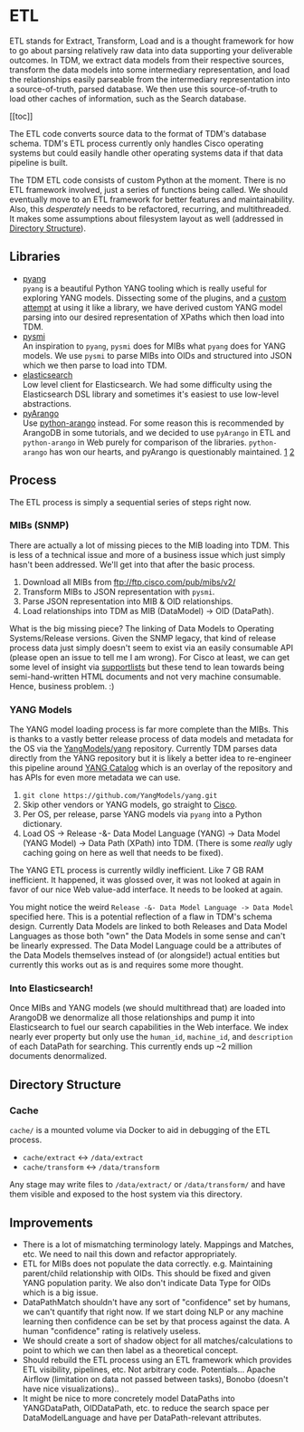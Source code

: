 # ETL
ETL stands for Extract, Transform, Load and is a thought framework for how to go about parsing relatively raw data into data supporting your deliverable outcomes. In TDM, we extract data models from their respective sources, transform the data models into some intermediary representation, and load the relationships easily parseable from the intermediary representation into a source-of-truth, parsed database. We then use this source-of-truth to load other caches of information, such as the Search database.

[[toc]]

The ETL code converts source data to the format of TDM's database schema. TDM's ETL process currently only handles Cisco operating systems but could easily handle other operating systems data if that data pipeline is built.

The TDM ETL code consists of custom Python at the moment. There is no ETL framework involved, just a series of functions being called. We should eventually move to an ETL framework for better features and maintainability. Also, this *desperately* needs to be refactored, recurring, and multithreaded. It makes some assumptions about filesystem layout as well (addressed in [Directory Structure](#directory-structure)).

## Libraries
* [pyang](https://github.com/mbj4668/pyang)  
`pyang` is a beautiful Python YANG tooling which is really useful for exploring YANG models. Dissecting some of the plugins, and a [custom attempt](https://github.com/remingtonc/pyang-as-lib) at using it like a library, we have derived custom YANG model parsing into our desired representation of XPaths which then load into TDM.
* [pysmi](https://github.com/etingof/pysmi)  
An inspiration to `pyang`, `pysmi` does for MIBs what `pyang` does for YANG models. We use `pysmi` to parse MIBs into OIDs and structured into JSON which we then parse to load into TDM.
* [elasticsearch](https://github.com/elastic/elasticsearch-py)  
Low level client for Elasticsearch. We had some difficulty using the Elasticsearch DSL library and sometimes it's easiest to use low-level abstractions.
* [pyArango](https://github.com/tariqdaouda/pyArango)  
Use [python-arango](https://github.com/joowani/python-arango) instead. For some reason this is recommended by ArangoDB in some tutorials, and we decided to use `pyArango` in ETL and `python-arango` in Web purely for comparison of the libraries. `python-arango` has won our hearts, and pyArango is questionably maintained. [1](https://github.com/tariqdaouda/pyArango/issues/105) [2](https://github.com/tariqdaouda/pyArango/issues/111)

## Process
The ETL process is simply a sequential series of steps right now.

### MIBs (SNMP)
There are actually a lot of missing pieces to the MIB loading into TDM. This is less of a technical issue and more of a business issue which just simply hasn't been addressed. We'll get into that after the basic process.

1) Download all MIBs from ftp://ftp.cisco.com/pub/mibs/v2/
2) Transform MIBs to JSON representation with `pysmi`.
3) Parse JSON representation into MIB & OID relationships.
4) Load relationships into TDM as MIB (DataModel) -> OID (DataPath).

What is the big missing piece? The linking of Data Models to Operating Systems/Release versions. Given the SNMP legacy, that kind of release process data just simply doesn't seem to exist via an easily consumable API (please open an issue to tell me I am wrong). For Cisco at least, we can get some level of insight via [supportlists](ftp://ftp.cisco.com/pub/mibs/supportlists/) but these tend to lean towards being semi-hand-written HTML documents and not very machine consumable. Hence, business problem. :)

### YANG Models
The YANG model loading process is far more complete than the MIBs. This is thanks to a vastly better release process of data models and metadata for the OS via the [YangModels/yang](https://github.com/YangModels/yang/tree/master/vendor/cisco) repository. Currently TDM parses data directly from the YANG repository but it is likely a better idea to re-engineer this pipeline around [YANG Catalog](https://yangcatalog.org/) which is an overlay of the repository and has APIs for even more metadata we can use.

1. `git clone https://github.com/YangModels/yang.git`
2. Skip other vendors or YANG models, go straight to [Cisco](https://github.com/YangModels/yang/tree/master/vendor/cisco).
3. Per OS, per release, parse YANG models via `pyang` into a Python dictionary.
4. Load OS -> Release -&- Data Model Language (YANG) -> Data Model (YANG Model) -> Data Path (XPath) into TDM. (There is some *really* ugly caching going on here as well that needs to be fixed).

The YANG ETL process is currently wildly inefficient. Like 7 GB RAM inefficient. It happened, it was glossed over, it was not looked at again in favor of our nice Web value-add interface. It needs to be looked at again.

You might notice the weird `Release -&- Data Model Language -> Data Model` specified here. This is a potential reflection of a flaw in TDM's schema design. Currently Data Models are linked to both Releases and Data Model Languages as those both "own" the Data Models in some sense and can't be linearly expressed. The Data Model Language could be a attributes of the Data Models themselves instead of (or alongside!) actual entities but currently this works out as is and requires some more thought.

### Into Elasticsearch!
Once MIBs and YANG models (we should multithread that) are loaded into ArangoDB we denormalize all those relationships and pump it into Elasticsearch to fuel our search capabilities in the Web interface. We index nearly ever property but only use the `human_id`, `machine_id`, and `description` of each DataPath for searching. This currently ends up ~2 million documents denormalized.

## Directory Structure

### Cache
`cache/` is a mounted volume via Docker to aid in debugging of the ETL process.

* `cache/extract` <-> `/data/extract`
* `cache/transform` <-> `/data/transform`

Any stage may write files to `/data/extract/` or `/data/transform/` and have them visible and exposed to the host system via this directory.

## Improvements
* There is a lot of mismatching terminology lately. Mappings and Matches, etc. We need to nail this down and refactor appropriately.
* ETL for MIBs does not populate the data correctly. e.g. Maintaining parent/child relationship with OIDs. This should be fixed and given YANG population parity. We also don't indicate Data Type for OIDs which is a big issue.
* DataPathMatch shouldn't have any sort of "confidence" set by humans, we can't quantify that right now. If we start doing NLP or any machine learning then confidence can be set by that process against the data. A human "confidence" rating is relatively useless.
* We should create a sort of shadow object for all matches/calculations to point to which we can then label as a theoretical concept.
* Should rebuild the ETL process using an ETL framework which provides ETL visibility, pipelines, etc. Not arbitrary code. Potentials... Apache Airflow (limitation on data not passed between tasks), Bonobo (doesn't have nice visualizations)..
* It might be nice to more concretely model DataPaths into YANGDataPath, OIDDataPath, etc. to reduce the search space per DataModelLanguage and have per DataPath-relevant attributes.
